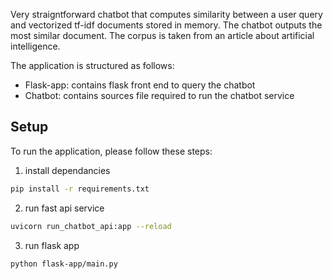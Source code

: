 Very straigntforward chatbot that computes similarity between a user query and vectorized tf-idf documents stored in memory. The chatbot outputs the most similar document.
The corpus is taken from an article about artificial intelligence. 

The application is structured as follows:

- Flask-app: contains flask front end to query the chatbot
- Chatbot: contains sources file required to run the chatbot service


## Setup
To run the application, please follow these steps:

1. install dependancies
```bash
pip install -r requirements.txt
```
2. run fast api service 
```bash
uvicorn run_chatbot_api:app --reload
```
3. run flask app 
```bash
python flask-app/main.py
```
